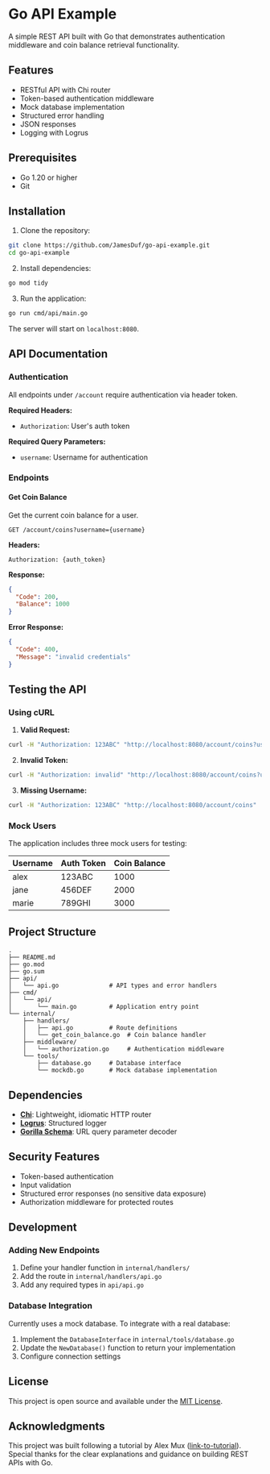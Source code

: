 # Go API Example

A simple REST API built with Go that demonstrates authentication middleware and coin balance retrieval functionality.

## Features

- RESTful API with Chi router
- Token-based authentication middleware
- Mock database implementation
- Structured error handling
- JSON responses
- Logging with Logrus

## Prerequisites

- Go 1.20 or higher
- Git

## Installation

1. Clone the repository:

```bash
git clone https://github.com/JamesDuf/go-api-example.git
cd go-api-example
```

2. Install dependencies:

```bash
go mod tidy
```

3. Run the application:

```bash
go run cmd/api/main.go
```

The server will start on `localhost:8080`.

## API Documentation

### Authentication

All endpoints under `/account` require authentication via header token.

**Required Headers:**

- `Authorization`: User's auth token

**Required Query Parameters:**

- `username`: Username for authentication

### Endpoints

#### Get Coin Balance

Get the current coin balance for a user.

```http
GET /account/coins?username={username}
```

**Headers:**

```http
Authorization: {auth_token}
```

**Response:**

```json
{
  "Code": 200,
  "Balance": 1000
}
```

**Error Response:**

```json
{
  "Code": 400,
  "Message": "invalid credentials"
}
```

## Testing the API

### Using cURL

1. **Valid Request:**

```bash
curl -H "Authorization: 123ABC" "http://localhost:8080/account/coins?username=alex"
```

2. **Invalid Token:**

```bash
curl -H "Authorization: invalid" "http://localhost:8080/account/coins?username=alex"
```

3. **Missing Username:**

```bash
curl -H "Authorization: 123ABC" "http://localhost:8080/account/coins"
```

### Mock Users

The application includes three mock users for testing:

| Username | Auth Token | Coin Balance |
|----------|------------|--------------|
| alex     | 123ABC     | 1000         |
| jane     | 456DEF     | 2000         |
| marie    | 789GHI     | 3000         |

## Project Structure

```text
.
├── README.md
├── go.mod
├── go.sum
├── api/
│   └── api.go              # API types and error handlers
├── cmd/
│   └── api/
│       └── main.go         # Application entry point
└── internal/
    ├── handlers/
    │   ├── api.go          # Route definitions
    │   └── get_coin_balance.go  # Coin balance handler
    ├── middleware/
    │   └── authorization.go     # Authentication middleware
    └── tools/
        ├── database.go     # Database interface
        └── mockdb.go       # Mock database implementation
```

## Dependencies

- **[Chi](https://github.com/go-chi/chi)**: Lightweight, idiomatic HTTP router
- **[Logrus](https://github.com/sirupsen/logrus)**: Structured logger
- **[Gorilla Schema](https://github.com/gorilla/schema)**: URL query parameter decoder

## Security Features

- Token-based authentication
- Input validation
- Structured error responses (no sensitive data exposure)
- Authorization middleware for protected routes

## Development

### Adding New Endpoints

1. Define your handler function in `internal/handlers/`
2. Add the route in `internal/handlers/api.go`
3. Add any required types in `api/api.go`

### Database Integration

Currently uses a mock database. To integrate with a real database:

1. Implement the `DatabaseInterface` in `internal/tools/database.go`
2. Update the `NewDatabase()` function to return your implementation
3. Configure connection settings

## License

This project is open source and available under the [MIT License](LICENSE).

## Acknowledgments

This project was built following a tutorial by Alex Mux ([link-to-tutorial](https://youtu.be/8uiZC0l4Ajw)). Special thanks for the clear explanations and guidance on building REST APIs with Go.
